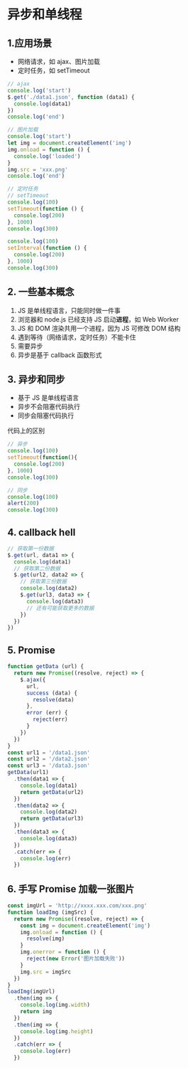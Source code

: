 # 异步和单线程

## 1.应用场景
- 网络请求，如 ajax、图片加载
- 定时任务，如 setTimeout

```javascript
// ajax
console.log('start')
$.get('./data1.json', function (data1) {
  console.log(data1)
})
console.log('end')
````

```javascript
// 图片加载
console.log('start')
let img = document.createElement('img')
img.onload = function () {
  console.log('loaded')
}
img.src = 'xxx.png'
console.log('end')
```

```javascript
// 定时任务
// setTimeout
console.log(100)
setTimeout(function () {
  console.log(200)
}, 1000)
console.log(300)
```

```javascript
console.log(100)
setInterval(function () {
  console.log(200)
}, 1000)
console.log(300)
```

## 2. 一些基本概念
1. JS 是单线程语言，只能同时做一件事
2. 浏览器和 node.js 已经支持 JS 启动**进程**，如 Web Worker
3. JS 和 DOM 渲染共用一个进程，因为 JS 可修改 DOM 结构
4. 遇到等待（网络请求，定时任务）不能卡住
4. 需要异步
5. 异步是基于 callback 函数形式

## 3. 异步和同步

* 基于 JS 是单线程语言
* 异步不会阻塞代码执行
* 同步会阻塞代码执行

代码上的区别
```javascript
// 异步
console.log(100)
setTimeout(function(){
  console.log(200)
}, 1000)
console.log(300)
```

```javascript
// 同步
console.log(100)
alert(200)
console.log(300)
```

## 4. callback hell 

```javascript
// 获取第一份数据
$.get(url, data1 => {
  console.log(data1)
  // 获取第二份数据
  $.get(url2, data2 => {
    // 获取第三份数据
    console.log(data2)
    $.get(url3, data3 => {
      console.log(data3)
      // 还有可能获取更多的数据
    })
  })
})
```

## 5. Promise

```javascript
function getData (url) {
  return new Promise((resolve, reject) => {
    $.ajax({
      url,
      success (data) {
        resolve(data)
      },
      error (err) {
        reject(err)
      }
    })
  })
}
const url1 = '/data1.json'
const url2 = '/data2.json'
const url3 = '/data3.json'
getData(url1)
  .then(data1 => {
    console.log(data1)
    return getData(url2)
  })
  .then(data2 => {
    console.log(data2)
    return getData(url3)
  })
  .then(data3 => {
    console.log(data3)
  })
  .catch(err => {
    console.log(err)
  })
```
## 6. 手写 Promise 加载一张图片

```javascript
const imgUrl = 'http://xxxx.xxx.com/xxx.png'
function loadImg (imgSrc) {
  return new Promise((resolve, reject) => {
    const img = document.createElement('img')
    img.onload = function () {
      resolve(img)
    }
    img.onerror = function () {
      reject(new Error('图片加载失败'))
    }
    img.src = imgSrc
  })
}
loadImg(imgUrl)
  .then(img => {
    console.log(img.width)
    return img
  })
  .then(img => {
    console.log(img.height)
  })
  .catch(err => {
    console.log(err)
  })
```